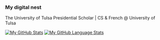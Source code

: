 ###  My digital nest

The University of Tulsa Presidential Scholar | CS & French @ University of Tulsa

[![My GitHub Stats](https://github-readme-stats.vercel.app/api/?username=AimanFariz&count_private=true&theme=tokyonight&showicons=true)]()
[![My GitHub Language Stats](https://github-readme-stats.vercel.app/api/top-langs/?username=aimanfariz&langs_count=200000&theme=tokyonight)]()


<!--
**AimanFariz/AimanFariz** is a ✨ _special_ ✨ repository because its `README.md` (this file) appears on your GitHub profile.

Here are some ideas to get you started:

- 🔭 I’m currently working on ...
- 🌱 I’m currently learning ...
- 👯 I’m looking to collaborate on ...
- 🤔 I’m looking for help with ...
- 💬 Ask me about ...
- 📫 How to reach me: ...
- 😄 Pronouns: ...
- ⚡ Fun fact: ...
-->
